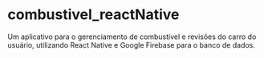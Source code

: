 # combustivel_reactNative
Um aplicativo para o gerenciamento de combustível e revisões do carro do usuário, utilizando React Native e Google Firebase para o banco de dados.
